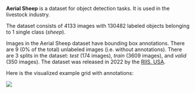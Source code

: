 **Aerial Sheep** is a dataset for object detection tasks. It is used in the livestock industry.

The dataset consists of 4133 images with 130482 labeled objects belonging to 1 single class (*sheep*).

Images in the Aerial Sheep dataset have bounding box annotations. There are 9 (0% of the total) unlabeled images (i.e. without annotations). There are 3 splits in the dataset: *test* (174 images), *train* (3609 images), and *valid* (350 images). The dataset was released in 2022 by the [RIIS, USA](https://riis.com/blog/counting-sheep-using-drones-and-ai/).

Here is the visualized example grid with annotations:

<img src="https://github.com/dataset-ninja/aerial-sheep/raw/main/visualizations/horizontal_grid.png">
